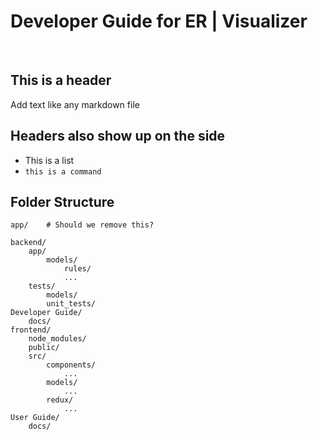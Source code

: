 # Developer Guide for ER | Visualizer

<!-- Use this for spacing -->
<br> 

## This is a header

Add text like any markdown file

## Headers also show up on the side

* This is a list
* `this is a command`

## Folder Structure

    app/    # Should we remove this?

    backend/     
        app/
            models/
                rules/
                ...
        tests/
            models/
            unit_tests/
    Developer Guide/
        docs/
    frontend/
        node_modules/
        public/
        src/
            components/
                ...
            models/
                ...
            redux/
                ...
    User Guide/
        docs/

